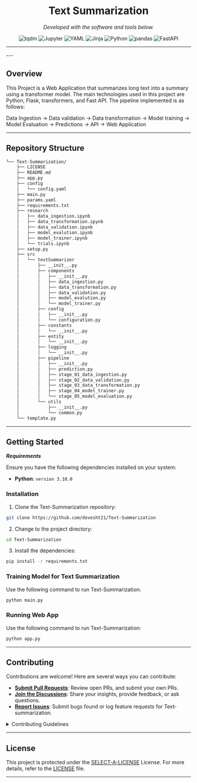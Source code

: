 
<p align="center">
    <h1 align="center">Text Summarization</h1>
</p>
<p align="center">
		<em>Developed with the software and tools below.</em>
</p>
<p align="center">
	<img src="https://img.shields.io/badge/tqdm-FFC107.svg?style=flat&logo=tqdm&logoColor=black" alt="tqdm">
	<img src="https://img.shields.io/badge/Jupyter-F37626.svg?style=flat&logo=Jupyter&logoColor=white" alt="Jupyter">
	<img src="https://img.shields.io/badge/YAML-CB171E.svg?style=flat&logo=YAML&logoColor=white" alt="YAML">
	<img src="https://img.shields.io/badge/Jinja-B41717.svg?style=flat&logo=Jinja&logoColor=white" alt="Jinja">
	<img src="https://img.shields.io/badge/Python-3776AB.svg?style=flat&logo=Python&logoColor=white" alt="Python">
	<img src="https://img.shields.io/badge/pandas-150458.svg?style=flat&logo=pandas&logoColor=white" alt="pandas">
	<img src="https://img.shields.io/badge/FastAPI-009688.svg?style=flat&logo=FastAPI&logoColor=white" alt="FastAPI">
</p>
<hr>
---

##  Overview

This Project is a Web Application that summarizes long text into a summary using a transformer model.  The main technologies used in this project are Python, Flask, transformers, and Fast API. The pipeline implemented is as follows:

Data Ingestion -> Data validation -> Data transformation -> Model training -> Model Evaluation -> Predictions -> API -> Web Application


---

##  Repository Structure

```sh
└── Text-Summarization/
    ├── LICENSE
    ├── README.md
    ├── app.py
    ├── config
    │   └── config.yaml
    ├── main.py
    ├── params.yaml
    ├── requirements.txt
    ├── research
    │   ├── data_ingestion.ipynb
    │   ├── data_transformation.ipynb
    │   ├── data_validation.ipynb
    │   ├── model_evalution.ipynb
    │   ├── model_trainer.ipynb
    │   └── trials.ipynb
    ├── setup.py
    ├── src
    │   └── textSummarizer
    │       ├── __init__.py
    │       ├── components
    │       │   ├── __init__.py
    │       │   ├── data_ingestion.py
    │       │   ├── data_transformation.py
    │       │   ├── data_validation.py
    │       │   ├── model_evalution.py
    │       │   └── model_trainer.py
    │       ├── config
    │       │   ├── __init__.py
    │       │   └── configuration.py
    │       ├── constants
    │       │   └── __init__.py
    │       ├── entity
    │       │   └── __init__.py
    │       ├── logging
    │       │   └── __init__.py
    │       ├── pipeline
    │       │   ├── __init__.py
    │       │   ├── prediction.py
    │       │   ├── stage_01_data_ingestion.py
    │       │   ├── stage_02_data_validation.py
    │       │   ├── stage_03_data_transformation.py
    │       │   ├── stage_04_model_trainer.py
    │       │   └── stage_05_model_evaluation.py
    │       └── utils
    │           ├── __init__.py
    │           └── common.py
    └── template.py
```


---

##  Getting Started

***Requirements***

Ensure you have the following dependencies installed on your system:

* **Python**: `version 3.10.0`

###  Installation

1. Clone the Text-Summarization repository:

```sh
git clone https://github.com/devesht21/Text-Summarization
```

2. Change to the project directory:

```sh
cd Text-Summarization
```

3. Install the dependencies:

```sh
pip install -r requirements.txt
```

###  Training Model for Text Summarization

Use the following command to run Text-Summarization:

```sh
python main.py
```


###  Running Web App

Use the following command to run Text-Summarization:

```sh
python app.py
```

---

##  Contributing

Contributions are welcome! Here are several ways you can contribute:

- **[Submit Pull Requests](https://github.com/devesht21/Text-Summarization/blob/main/CONTRIBUTING.md)**: Review open PRs, and submit your own PRs.
- **[Join the Discussions](https://github.com/devesht21/Text-Summarization/discussions)**: Share your insights, provide feedback, or ask questions.
- **[Report Issues](https://github.com/devesht21/Text-Summarization/issues)**: Submit bugs found or log feature requests for Text-summarization.

<details closed>
    <summary>Contributing Guidelines</summary>

1. **Fork the Repository**: Start by forking the project repository to your GitHub account.
2. **Clone Locally**: Clone the forked repository to your local machine using a Git client.
   ```sh
   git clone https://github.com/devesht21/Text-Summarization
   ```
3. **Create a New Branch**: Always work on a new branch, giving it a descriptive name.
   ```sh
   git checkout -b new-feature-x
   ```
4. **Make Your Changes**: Develop and test your changes locally.
5. **Commit Your Changes**: Commit with a clear message describing your updates.
   ```sh
   git commit -m 'Implemented new feature x.'
   ```
6. **Push to GitHub**: Push the changes to your forked repository.
   ```sh
   git push origin new-feature-x
   ```
7. **Submit a Pull Request**: Create a PR against the original project repository. Clearly describe the changes and their motivations.

Once your PR is reviewed and approved, it will be merged into the main branch.

</details>

---

##  License

This project is protected under the [SELECT-A-LICENSE](https://choosealicense.com/licenses) License. For more details, refer to the [LICENSE](https://choosealicense.com/licenses/) file.

---
